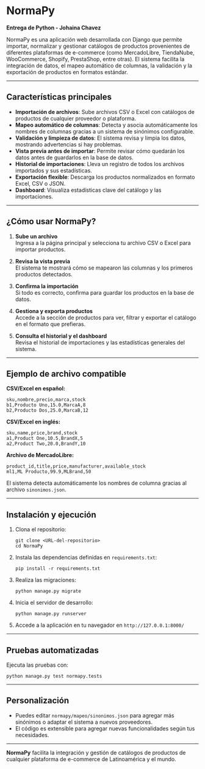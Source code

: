 # NormaPy

**Entrega de Python - Johaina Chavez**

NormaPy es una aplicación web desarrollada con Django que permite importar, normalizar y gestionar catálogos de productos provenientes de diferentes plataformas de e-commerce (como MercadoLibre, TiendaNube, WooCommerce, Shopify, PrestaShop, entre otras). El sistema facilita la integración de datos, el mapeo automático de columnas, la validación y la exportación de productos en formatos estándar.

---

## Características principales

- **Importación de archivos**: Sube archivos CSV o Excel con catálogos de productos de cualquier proveedor o plataforma.
- **Mapeo automático de columnas**: Detecta y asocia automáticamente los nombres de columnas gracias a un sistema de sinónimos configurable.
- **Validación y limpieza de datos**: El sistema revisa y limpia los datos, mostrando advertencias si hay problemas.
- **Vista previa antes de importar**: Permite revisar cómo quedarán los datos antes de guardarlos en la base de datos.
- **Historial de importaciones**: Lleva un registro de todos los archivos importados y sus estadísticas.
- **Exportación flexible**: Descarga los productos normalizados en formato Excel, CSV o JSON.
- **Dashboard**: Visualiza estadísticas clave del catálogo y las importaciones.

---

## ¿Cómo usar NormaPy?

1. **Sube un archivo**  
   Ingresa a la página principal y selecciona tu archivo CSV o Excel para importar productos.

2. **Revisa la vista previa**  
   El sistema te mostrará cómo se mapearon las columnas y los primeros productos detectados.

3. **Confirma la importación**  
   Si todo es correcto, confirma para guardar los productos en la base de datos.

4. **Gestiona y exporta productos**  
   Accede a la sección de productos para ver, filtrar y exportar el catálogo en el formato que prefieras.

5. **Consulta el historial y el dashboard**  
   Revisa el historial de importaciones y las estadísticas generales del sistema.

---

## Ejemplo de archivo compatible

**CSV/Excel en español:**
```
sku,nombre,precio,marca,stock
b1,Producto Uno,15.0,MarcaA,8
b2,Producto Dos,25.0,MarcaB,12
```

**CSV/Excel en inglés:**
```
sku,name,price,brand,stock
a1,Product One,10.5,BrandX,5
a2,Product Two,20.0,BrandY,10
```

**Archivo de MercadoLibre:**
```
product_id,title,price,manufacturer,available_stock
ml1,ML Producto,99.9,MLBrand,50
```

El sistema detecta automáticamente los nombres de columna gracias al archivo `sinonimos.json`.

---

## Instalación y ejecución

1. Clona el repositorio:
   ```
   git clone <URL-del-repositorio>
   cd NormaPy
   ```

2. Instala las dependencias definidas en `requirements.txt`:
   ```
   pip install -r requirements.txt
   ```

3. Realiza las migraciones:
   ```
   python manage.py migrate
   ```

4. Inicia el servidor de desarrollo:
   ```
   python manage.py runserver
   ```

5. Accede a la aplicación en tu navegador en `http://127.0.0.1:8000/`

---

## Pruebas automatizadas

Ejecuta las pruebas con:
```
python manage.py test normapy.tests
```

---

## Personalización

- Puedes editar `normapy/mapeo/sinonimos.json` para agregar más sinónimos o adaptar el sistema a nuevos proveedores.
- El código es extensible para agregar nuevas funcionalidades según tus necesidades.

---

**NormaPy** facilita la integración y gestión de catálogos de productos de cualquier plataforma de e-commerce de Latinoamérica y el mundo.